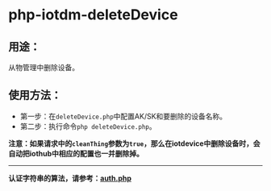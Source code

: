 # php-iotdm-deleteDevice

## 用途：

从物管理中删除设备。

## 使用方法：

* 第一步：在`deleteDevice.php`中配置AK/SK和要删除的设备名称。
* 第二步：执行命令`php deleteDevice.php`。

**注意：如果请求中的`cleanThing`参数为`true`，那么在iotdevice中删除设备时，会自动把iothub中相应的配置也一并删除掉。**

---

**认证字符串的算法，请参考：[auth.php](../../authorization/auth.php)**